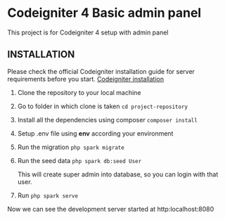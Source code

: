 # Codeigniter 4 Basic admin panel 

This project is for Codeigniter 4 setup with admin panel

## INSTALLATION

Please check the official Codeigniter installation guide for server requirements before you start. [Codeigniter installation](https://codeigniter.com/user_guide/installation/index.html)

1. Clone the repository to your local machine

2. Go to folder in which clone is taken `cd project-repository`

3. Install all the dependencies using composer `composer install`

4. Setup .env file using **env** according your environment

5. Run the migration `php spark migrate`

6. Run the seed data `php spark db:seed User`
    
    This will create super admin into database, so you can login with that user.

7. Run `php spark serve`

Now we can see the development server started at http:localhost:8080
